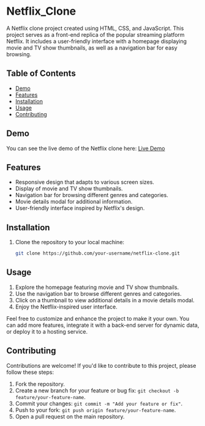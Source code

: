 # Netflix_Clone

A Netflix clone project created using HTML, CSS, and JavaScript. This project serves as a front-end replica of the popular streaming platform Netflix. It includes a user-friendly interface with a homepage displaying movie and TV show thumbnails, as well as a navigation bar for easy browsing.

## Table of Contents

- [Demo](#demo)
- [Features](#features)
- [Installation](#installation)
- [Usage](#usage)
- [Contributing](#contributing)



## Demo

You can see the live demo of the Netflix clone here: [Live Demo](https://netflix788.netlify.app/)



## Features <a name="features"></a>

- Responsive design that adapts to various screen sizes.
- Display of movie and TV show thumbnails.
- Navigation bar for browsing different genres and categories.
- Movie details modal for additional information.
- User-friendly interface inspired by Netflix's design.



## Installation



1. Clone the repository to your local machine:

   ```bash
   git clone https://github.com/your-username/netflix-clone.git
   

## Usage
1. Explore the homepage featuring movie and TV show thumbnails.
2. Use the navigation bar to browse different genres and categories.
3. Click on a thumbnail to view additional details in a movie details modal.
4. Enjoy the Netflix-inspired user interface.

Feel free to customize and enhance the project to make it your own. You can add more features, integrate it with a back-end server for dynamic data, or deploy it to a hosting service.

## Contributing
Contributions are welcome! If you'd like to contribute to this project, please follow these steps:

1. Fork the repository.
2. Create a new branch for your feature or bug fix: `git checkout -b feature/your-feature-name`.
3. Commit your changes: `git commit -m "Add your feature or fix"`.
4. Push to your fork: `git push origin feature/your-feature-name`.
5. Open a pull request on the main repository.



